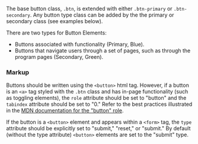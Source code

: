The base button class, `.btn`, is extended with either `.btn-primary` or `.btn-secondary`. Any button type class can be added by the the primary or secondary class (see examples below).

There are two types for Button Elements:

* Buttons associated with functionality (Primary, Blue).
* Buttons that navigate users through a set of pages, such as through the program pages (Secondary, Green).

### Markup

Buttons should be written using the `<button>` html tag. However, if a button is an `<a>` tag styled with the `.btn` class and has in-page functionality (such as toggling elements), the `role` attribute should be set to "button" and the `tabindex` attribute should be set to "0." Refer to the best practices illustrated in the [MDN documentation for the "button" role](https://developer.mozilla.org/en-US/docs/Web/Accessibility/ARIA/Roles/button_role#Best_practices).

If the button is a `<button>` element and appears within a `<form>` tag, the `type` attribute should be explicitly set to "submit," "reset," or "submit." By default (without the type attribute) `<button>` elements are set to the "submit" type.
